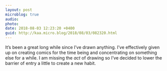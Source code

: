 ```yaml
---
layout: post
microblog: true
audio: 
photo: 
date: 2018-08-03 12:23:20 +0400
guid: http://kaa.micro.blog/2018/08/03/082320.html
---
```

It’s been a great long while since I’ve drawn anything. I’ve effectively given up on creating comics for the time being and concentrating on something else for a while. I am missing the _act_ of drawing so I’ve decided to lower the barrier of entry a little to create a new habit.
